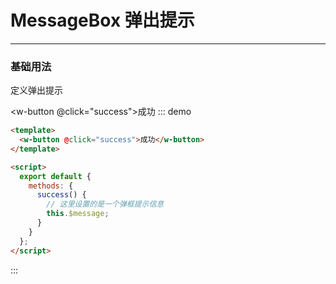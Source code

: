 # MessageBox 弹出提示

---

### 基础用法

定义弹出提示

<w-button @click="success">成功</w-button>
::: demo

```html
<template>
  <w-button @click="success">成功</w-button>
</template>

<script>
  export default {
    methods: {
      success() {
        // 这里设置的是一个弹框提示信息
        this.$message;
      }
    }
  };
</script>
```

:::

